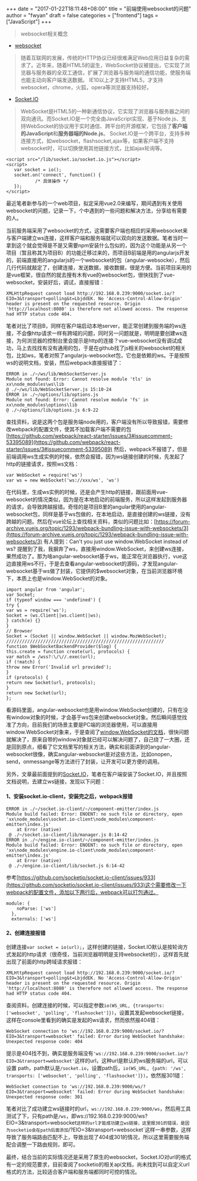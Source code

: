 +++
date = "2017-01-22T18:11:48+08:00"
title = "前端使用websocket的问题"
author = "fwyan"
draft = false
categories = ["frontend"]
tags = ["JavaScript"]
+++

> websocket相关概念

* [websocket](https://developer.mozilla.org/en-US/docs/Web/API/WebSocket)

> 随着互联网的发展，传统的HTTP协议已经很难满足Web应用日益复杂的需求了。近年来，随着HTML5的诞生，WebSocket协议被提出，它实现了浏览器与服务器的全双工通信，扩展了浏览器与服务端的通信功能，使服务端也能主动向客户端发送数据。
IE10以上才支持HTML5，才支持websocket，chrome，火狐，opera等浏览器支持较好。

* [Socket.IO](http://socket.io/)

> WebSocket是HTML5的一种新通信协议，它实现了浏览器与服务器之间的双向通讯。而Socket.IO是一个完全由JavaScript实现、基于Node.js、支持WebSocket的协议用于实时通信、跨平台的开源框架，它包括了**客户端的JavaScript**和**服务器端的Node.js**。
Socket.IO是一个跨平台，支持多种连接方式，如websocket，flashsocket,ajax等，如果客户端不支持websocket时，可以切换使用其他链接方式，比如ajax轮询等。

<!--more-->

```
<script src="/lib/socket.io/socket.io.js"></script>
<script>
   var socket = io();
   socket.on('connect', function() {
           /* 具体操作 */
   });
</script>
```

最近笔者新参与的一个web项目，拟定采用vue2.0来编写，期间遇到有关使用websocket的问题，记录一下，个中遇到的一些问题和解决方法，分享给有需要的人。

当前服务端采用了websocket的方式，这需要客户端也相应的采用websocket来与客户端建立ws连接，这样客户端和服务端就可以双向的发送数据。笔者当时一拿到这个就会觉得是不是又需要npm安装什么包似的，因为这个功能是从另一个项目（暂且称其为项目B）的功能迁移过来的，而项目B前端是用的angularjs开发的，前端直接用的angularjs的一个websocket的包（angular-websocke），然后几行代码就敲定了，创建连接，发送数据，接收数据，很是方便。当前项目采用的是vue框架，很自然的就去搜有木有vue的websocket包，很快找到了vue-websocket，安装好后，调试，直接报错：
　　
```
XMLHttpRequest cannot load http://192.168.0.239:9000/socket.io/?EIO=3&transport=polling&t=LbjddEK. No 'Access-Control-Allow-Origin' header is present on the requested resource. Origin 'http://localhost:8080' is therefore not allowed access. The response had HTTP status code 404.
```

笔者对比了项目B，同样在客户端启动本地server，能正常创建到服务端的ws连接，不会像http请求一样有跨域的问题，同时另一问题就是，明明是要创建ws连接，为何浏览器的控制台里会提示是http的连接？vue-websocket没有调试成功，马上去找找有没有通用的包，于是在github找了js相关的websocket的相关包，比如ws，笔者对照了angularjs-websocket包，它也是依赖的ws。于是按照ws的说明文档，安装，然后webpack直接报错了：

```
ERROR in ./~/ws/lib/WebSocketServer.js
Module not found: Error: Cannot resolve module 'tls' in xx\node_modules\ws\lib
@ ./~/ws/lib/WebSocketServer.js 15:10-24
ERROR in ./~/options/lib/options.js
Module not found: Error: Cannot resolve module 'fs' in xx\node_modules\options\lib
@ ./~/options/lib/options.js 6:9-22
```

查找资料，说是这两个包是服务端node用的，客户端没有所以导致报错，需要修改webpack的配置文件，使其不加载客户端不需要的包
[https://github.com/webpack/react-starter/issues/3#issuecomment-53395089](https://github.com/webpack/react-starter/issues/3#issuecomment-53395089)
然后，webpack不报错了，但是前端调用ws生成实例的时候，依然会报错，因为ws链接创建的时候，先发起了http的链接请求，按照ws文档：
```
var WebSocket = require('ws')
var ws = new WebSocket('ws://xxx/ws', 'ws')
```
在代码里，生成ws实例的时候，还是会产生http的链接，跟前面用vue-websocket的情况类似，因为是在本地启动的前端服务，所以这样发起到服务器的请求，会导致跨越报错。奇怪的是项目B里的angular使用的angular-websocket包，同样是基于ws包做的，在本地启动，是直接创建的ws链接，没有跨越的问题。然后在vue论坛上查找相关资料，类似的问题比如：[https://forum-archive.vuejs.org/topic/1293/webpack-bundling-issue-with-websockets/3](https://forum-archive.vuejs.org/topic/1293/webpack-bundling-issue-with-websockets/3)
有人提到：Can't you just use window.WebSocket instead of ws?
提醒到了我，我摒弃了ws，直接用window.WebSocket，来创建ws连接，果然成功了。那为啥angular-websocket基于ws，能正常在浏览器执行，vue这边直接用ws不行，于是去查看angular-websocket的源码，才发现angular-websocket基于ws做了封装，它提供的$websocket对象，在当前浏览器环境下，本质上也是window.WebSocket的对象。
```
import angular from 'angular';
var Socket;
if (typeof window === 'undefined') {
try {
var ws = require('ws');
Socket = (ws.Client||ws.client||ws);
} catch(e) {}
}
// Browser
Socket = (Socket || window.WebSocket || window.MozWebSocket);
////////////////////////////////////////////////////////////
function $WebSocketBackendProvider($log) {
this.create = function create(url, protocols) {
var match = /wss?:\/\//.exec(url);
if (!match) {
throw new Error('Invalid url provided');
}
if (protocols) {
return new Socket(url, protocols);
}
return new Socket(url);
};
```
看源码里面，angular-websocket也是用window.WebSocket创建的，只有在没有window对象的时候，才会基于ws包来创建websocket对象。然后瞬间感觉找准了方向，目前我们的场景主要是PC端的浏览器使用，可以直接用window.WebSocket对象来，于是查阅了[window.WebSocket的文档](https://developer.mozilla.org/en-US/docs/Web/API/WebSocket)，很快问题就解决了，原来自带的window对象就已经可以解决问题了，自己绕了一大圈，还是回到原点，细看了它文档里写的相关方法，确实和前面讲到的angular-websocket很像，确实angular-websocket是对这些方法，比如onopen，send，onmessange等方法进行了封装，让开发可以更方便的调用。

另外，文章最前面提到的[Socket.IO](http://socket.io/)，笔者在客户端安装了Socket.IO，并且按照文档说明，去建立ws链接，发现以下问题：

#### 1、安装socket.io-client，安装完之后，webpack报错
```
ERROR in ./~/socket.io-client/~/component-emitter/index.js
Module build failed: Error: ENOENT: no such file or directory, open 'xx\node_modules\socket.io-client\node_modules\component-emitter\index.js'
    at Error (native)
 @ ./~/socket.io-client/lib/manager.js 8:14-42
ERROR in ./~/engine.io-client/~/component-emitter/index.js
Module build failed: Error: ENOENT: no such file or directory, open 'xx\node_modules\engine.io-client\node_modules\component-emitter\index.js'
    at Error (native)
 @ ./~/engine.io-client/lib/socket.js 6:14-42
 ```

参考[https://github.com/socketio/socket.io-client/issues/933](https://github.com/socketio/socket.io-client/issues/933)这个需要修改一下webpack的配置文件，添加以下两行后，webpack可以打包通过。
```
module: {
    noParse: ['ws']
  },
  externals: ['ws']
```

#### 2、创建连接报错
创建连接`var socket = io(url);`，这样创建的链接，Socket.IO默认是按轮询方式发起的http请求（很奇怪，当前浏览器明明是支持websocket的），这样首先就出现了前面的http跨域请求报错：
```
XMLHttpRequest cannot load http://192.168.0.239:9000/socket.io/?EIO=3&transport=polling&t=LbjddEK. No 'Access-Control-Allow-Origin' header is present on the requested resource. Origin 'http://localhost:8080' is therefore not allowed access. The response had HTTP status code 404.
```

查阅资料，创建连接的时候，可以指定参数`io(WS_URL, {transports: ['websocket', 'polling', 'flashsocket']})`，设置其发起websocket链接，这样在console里看到的确实是发起的ws请求，然而依然报404错：
```
WebSocket connection to 'ws://192.168.0.239:9000/socket.io/?EIO=3&transport=websocket' failed: Error during WebSocket handshake: Unexpected response code: 404
```

提示是404找不到，确实是服务端没有`'ws://192.168.0.239:9000/socket.io/?EIO=3&transport=websocket'`这样的url，这种url是默认的ws服务端的url，可以设置 path，path默认是`/socket.io`，设置path后，`io(WS_URL, {path: '/ws', transports: ['websocket', 'polling', 'flashsocket']})`，依然报301错：
```
WebSocket connection to 'ws://192.168.0.239:9000/ws/?EIO=3&transport=websocket' failed: Error during WebSocket handshake: Unexpected response code: 301
```

笔者对比了成功建立ws链接时的url，`ws://192.168.0.239:9000/ws`，然后用工具测试了下，只有path是`/ws`，即ws://192.168.0.239:9000/ws?EIO=3&transport=websocket`这样的url才能成功建立ws链接，这里报301的错误，是因为socketio会在path后面添加`/?EIO=3&transport=websocket`这样一串参数，这样导致了服务端路由匹配不上，导致出现了404或301的情况，所以这里需要服务端配合调整一下路由规则，即可。

最终，结合当前的实际情况还是采用了原生的websocket，Socket.IO对url的格式有一定的规范要求，目前查阅了socketio的相关api文档，尚未找到可以自定义url格式的方法，比较适合客户端和服务端都同时可控的情况。


